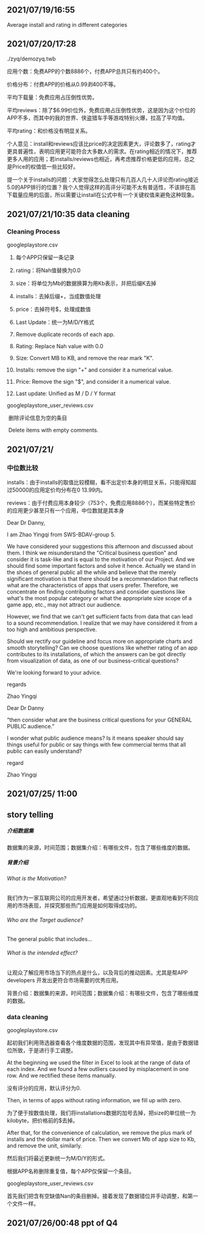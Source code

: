 ## 2021/07/19/16:55 

Average install and rating in different categories

## 2021/07/20/17:28	

./zyq/demozyq.twb

应用个数：免费APP的个数8886个，付费APP总共只有约400个。

价格分布：付费APP的价格从$0.99到$400不等。

平均下载量：免费应用占压倒性优势。

平均reviews：除了$6.99价位外，免费应用占压倒性优势，这是因为这个价位的APP不多，而其中的我的世界、侠盗猎车手等游戏特别火爆，拉高了平均值。

平均rating：和价格没有明显关系。

个人意见：install和reviews应该比price的决定因素更大，评论数多了，rating才更具普遍性，表明应用更可能符合大多数人的需求。在rating相近的情况下，推荐更多人用的应用；若installs/reviews也相近，再考虑推荐价格更低的应用，总之是Price的权值低一些比较好。

提一个关于installs的问题：大家觉得怎么处理只有几百人几十人评论而rating接近5.0的APP排行的位置？我个人觉得这样的高评分可能不太有普适性，不该排在高下载量应用的后面，所以需要让install在公式中有一个关键权值来避免这种现象。

## 2021/07/21/10:35	data cleaning

### Cleaning Process

googleplaystore.csv

1. 每个APP只保留一条记录
2. rating：将Nah值替换为0.0
3. size：将单位为Mb的数据换算为用Kb表示，并把后缀K去掉
4. installs：去掉后缀+，当成数值处理
5. price：去掉符号$，处理成数值
6. Last Update：统一为M/D/Y格式



1. Remove duplicate records of each app.
2. Rating: Replace Nah value with 0.0
3. Size: Convert MB to KB, and remove the rear mark "K".
4. Installs: remove the sign "+" and consider it a numerical value.
5. Price: Remove the sign "$", and consider it a numerical value.
6. Last update: Unified as M / D / Y format

googleplaystore_user_reviews.csv

​			删除评论信息为空的条目

​			Delete items with empty comments.

## 2021/07/21/

### 中位数比较

installs：由于installs的取值比较模糊，看不出定价本身的明显关系，只能得知超过50000的应用定价均分布在$0~$13.99内。

reviews：由于付费应用本身较少（753个，免费应用8886个），而某些特定售价的应用更少甚至只有一个应用，中位数就是其本身



Dear Dr Danny,

I am Zhao Yingqi from SWS-BDAV-group 5.

We have considered your suggestions this afternoon and discussed about them. I think we misunderstand the "Critical business question" and consider it is task-like and is equal to the motivation of our Project. And we should find some important factors and solve it hence. Actually we stand in the shoes of general public all the while and believe that the merely significant motivation is that there should be a recommendation that reflects what are the characteristics of apps that users prefer. Therefore, we concentrate on finding contributing factors and consider questions like what's the most popular category or what the appropriate size scope of a game app, etc.,  may not attract our audience.

However, we find that we can't get sufficient facts from data that can lead to a sound recommendation. I realize that we may have considered it from a too high and ambitious perspective.

Should we rectify our guideline and focus more on appropriate charts and smooth storytelling? Can we choose questions like whether rating of an app contributes to its installations, of which the answers can be got directly from visualization of data, as one of our business-critical questions?

We're looking forward to your advice.

regards

Zhao Yingqi





Dear Dr Danny

“then consider what are the business critical questions for your GENERAL PUBLIC audience.”

I wonder what public audience means? Is it means speaker should say things useful for public or say things with few commercial terms that all public can easily understand?

regard

Zhao Yingqi

## 2021/07/25/ 11:00

## story telling

##### 介绍数据集

数据集的来源，时间范围；数据集介绍：有哪些文件，包含了哪些维度的数据。

##### 背景介绍

###### What is the Motivation?

我们作为一家互联网公司的应用开发者，希望通过分析数据，更直观地看到不同应用的市场表现，并探究那些热门应用是如何取得成功的。

###### Who are the Target audience?

The general public that includes...

###### What is the intended effect?

让观众了解应用市场当下的热点是什么，以及背后的推动因素。尤其是帮APP developers 开发出更符合市场需要的优秀应用。

背景介绍：数据集的来源，时间范围；数据集介绍：有哪些文件，包含了哪些维度的数据。

### data cleaning 

googleplaystore.csv

起初我们利用筛选器查看各个维度数据的范围，发现其中有异常值，是由于数据错位所致，于是进行手工调整。

At the beginning we used the filter in Excel to look at the range of data of each index. And we found a few outliers caused by misplacement in one row. And we rectified these items manually.

没有评分的应用，默认评分为0.

Then, in terms of apps without rating information, we fill up with zero.

为了便于按数值处理，我们将installations数据的加号去掉，把size的单位统一为kilobyte，把价格前的$去掉。

After that, for the convenience of calculation, we remove the plus mark of installs and the dollar mark of price. Then we convert Mb of app size to Kb, and remove the unit, similarly.

然后我们将最近更新统一为M/D/Y的形式。

根据APP名称删除重复值，每个APP仅保留一个条目。

googleplaystore_user_reviews.csv

首先我们把含有空缺值Nan的条目删掉。接着发现了数据错位并手动调整，和第一个文件一样。

## 2021/07/26/00:48 ppt of Q4









